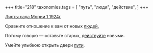 +++
title="218"
taxonomies.tags = [
 "путь",
 "люди",
 "действие",
]
+++

[Листы сада Мории 1 1924г](/agni/1924)

Сравните отношение к вам от новых [людей](/tags/люди),   

Потому говорю — оставьте старых, [действуйте](/tags/действие) новыми.   

Умейте улыбкою открыть двери [пути](/tags/путь).   

